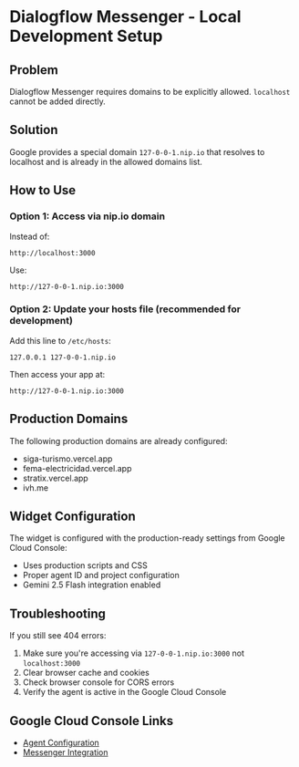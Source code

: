 # Dialogflow Messenger - Local Development Setup

## Problem
Dialogflow Messenger requires domains to be explicitly allowed. `localhost` cannot be added directly.

## Solution
Google provides a special domain `127-0-0-1.nip.io` that resolves to localhost and is already in the allowed domains list.

## How to Use

### Option 1: Access via nip.io domain
Instead of:
```
http://localhost:3000
```

Use:
```
http://127-0-0-1.nip.io:3000
```

### Option 2: Update your hosts file (recommended for development)
Add this line to `/etc/hosts`:
```
127.0.0.1 127-0-0-1.nip.io
```

Then access your app at:
```
http://127-0-0-1.nip.io:3000
```

## Production Domains
The following production domains are already configured:
- siga-turismo.vercel.app
- fema-electricidad.vercel.app
- stratix.vercel.app
- ivh.me

## Widget Configuration
The widget is configured with the production-ready settings from Google Cloud Console:
- Uses production scripts and CSS
- Proper agent ID and project configuration
- Gemini 2.5 Flash integration enabled

## Troubleshooting

If you still see 404 errors:
1. Make sure you're accessing via `127-0-0-1.nip.io:3000` not `localhost:3000`
2. Clear browser cache and cookies
3. Check browser console for CORS errors
4. Verify the agent is active in the Google Cloud Console

## Google Cloud Console Links
- [Agent Configuration](https://console.cloud.google.com/dialogflow/cx/projects/insaight-backend/locations/us-central1/agents/7f297240-ca50-4896-8b71-e82fd707fa88)
- [Messenger Integration](https://console.cloud.google.com/dialogflow/cx/projects/insaight-backend/locations/us-central1/agents/7f297240-ca50-4896-8b71-e82fd707fa88/integrations)